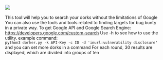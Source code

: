 <img style="max-width: 300px; max-height: 300px;" src="http://meentest.net/meentest.png"></br></br>
This tool will help you to search your dorks without the limitations of Google
You can also use the tools and tools related to finding targets for bug bunty in a private way.
To get Google API and Google Search Engine:</br>
https://developers.google.com/custom-search
Use -h to see how to use the utility.
example command:
</br>
```python3 dorker.py -k API-Key -c ID -d 'inurl:vulnerability disclosure'```
</br>
and you can set more dorks in a command
For each round, 30 results are displayed, which are divided into groups of ten
